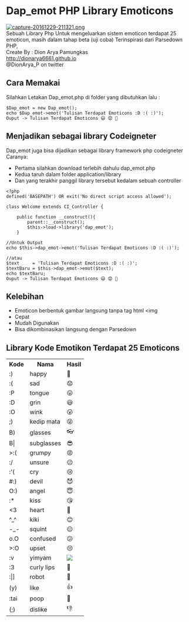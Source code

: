 # Dap_emot PHP Library Emoticons
[![capture-20161229-211321.png](https://s24.postimg.org/3l9f34hj9/capture_20161229_211321.png)](https://postimg.org/image/7ue55aksh/)<br />
Sebuah Library Php Untuk mengeluarkan sistem emoticon terdapat 25 emoticon, masih dalam tahap beta (uji coba)
Terinspirasi dari Parsedown PHP,
<br />
Create By : Dion Arya Pamungkas <br />
http://dionarya6661.github.io <br />
@DionArya_P on twitter <br />

## Cara Memakai

Silahkan Letakan Dap_emot.php di folder yang dibutuhkan lalu :
```
$Dap_emot = new Dap_emot();
echo $Dap_emot->emot('Tulisan Terdapat Emoticons :D :( :)');
Ouput -> Tulisan Terdapat Emoticons 😃 😟 🙂
```

## Menjadikan sebagai library Codeigneter
Dap_emot juga bisa dijadikan sebagai library framework php codeigneter<br/>
Caranya: <br/>
* Pertama silahkan download terlebih dahulu dap_emot.php
* Kedua taruh dalam folder application/library
* Dan yang terakhir panggil library tersebut kedalam sebuah controller

```
<?php
defined('BASEPATH') OR exit('No direct script access allowed');

class Welcome extends CI_Controller {

	public function __construct(){
		parent::__construct();
		$this->load->library('dap_emot');
	}

//Untuk Output
echo $this->dap_emot->emot('Tulisan Terdapat Emoticons :D :( :)');

//atau
$text     = 'Tulisan Terdapat Emoticons :D :( :)';
$textBaru = $this->dap_emot->emot($text);
echo $textBaru;
Ouput -> Tulisan Terdapat Emoticons 😃 😟 🙂
```

## Kelebihan

* Emoticon berbentuk gambar langsung tanpa tag html <img
* Cepat
* Mudah Digunakan
* Bisa dikombinasikan langsung dengan Parsedown

## Library Kode Emotikon Terdapat 25 Emoticons

<table>

<tbody>

<tr>

<th>Kode</th>

<th>Nama</th>

<th>Hasil</th>

</tr>

<tr>

<td>:)</td>

<td>happy</td>

<td>🙂</td>

</tr>

<tr>

<td>:(</td>

<td>sad</td>

<td>😟</td>

</tr>

<tr>

<td>:P</td>

<td>tongue</td>

<td>😛</td>

</tr>

<tr>

<td>:D</td>

<td>grin</td>

<td>😃</td>

</tr>

<tr>

<td>:O</td>

<td>wink</td>

<td>😮</td>

</tr>

<tr>

<td>;)</td>

<td>kedip mata</td>

<td>😜</td>

</tr>

<tr>

<td>B)</td>

<td>glasses</td>

<td>👓</td>

</tr>

<tr>

<td>B|</td>

<td>subglasses</td>

<td>😎</td>

</tr>

<tr>

<td>>:(</td>

<td>grumpy</td>

<td>😡</td>

</tr>

<tr>

<td>:/</td>

<td>unsure</td>

<td>😐</td>

</tr>

<tr>

<td>:'(</td>

<td>cry</td>

<td>😢</td>

</tr>

<tr>

<td>#:)</td>

<td>devil</td>

<td>😈</td>

</tr>

<tr>

<td>O:)</td>

<td>angel</td>

<td>😇</td>

</tr>

<tr>

<td>:*</td>

<td>kiss</td>

<td>😘</td>

</tr>

<tr>

<td><3</td>

<td>heart</td>

<td>💓</td>

</tr>

<tr>

<td>^_^</td>

<td>kiki</td>

<td>😊</td>

</tr>

<tr>

<td>-_-</td>

<td>squint</td>

<td>😑</td>

</tr>

<tr>

<td>o.O</td>

<td>confused</td>

<td>😕</td>

</tr>

<tr>

<td>>:O</td>

<td>upset</td>

<td>😣</td>

</tr>

<tr>

<td>:v</td>

<td>yimyam</td>


<td><img src="https://static.xx.fbcdn.net/images/emoji.php/v6/ee4/1/16/PACMAN_2.png"></td>

</tr>

<tr>

<td>:3</td>

<td>curly lips</td>

<td>👄</td>

</tr>

<tr>

<td>:|]</td>

<td>robot</td>

<td>👾</td>

</tr>

<tr>

<td>(y)</td>

<td>like</td>

<td>👍</td>

</tr>

<tr>

<td>:tai</td>

<td>poop</td>

<td>💩</td>

</tr>

<tr>

<td>(;)</td>

<td>dislike</td>

<td>👎</td>

</tr>

</tbody>

</table>
